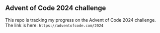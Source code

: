 ## Advent of Code 2024 challenge

This repo is tracking my progress on the Advent of Code 2024 challenge.
The link is here: `https://adventofcode.com/2024`
